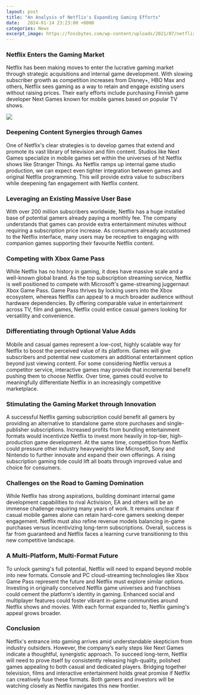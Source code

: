 ```yaml
---
layout: post
title: "An Analysis of Netflix's Expanding Gaming Efforts"
date:   2024-01-14 23:23:00 +0000
categories: News
excerpt_image: https://fossbytes.com/wp-content/uploads/2021/07/netflix-gaming-1024x576.jpg
---
```

### Netflix Enters the Gaming Market
Netflix has been making moves to enter the lucrative gaming market through strategic acquisitions and internal game development. With slowing subscriber growth as competition increases from Disney+, HBO Max and others, Netflix sees gaming as a way to retain and engage existing users without raising prices. Their early efforts include purchasing Finnish game developer Next Games known for mobile games based on popular TV shows. 


![](https://fossbytes.com/wp-content/uploads/2021/07/netflix-gaming-1024x576.jpg)
### Deepening Content Synergies through Games
One of Netflix's clear strategies is to develop games that extend and promote its vast library of television and film content. Studios like Next Games specialize in mobile games set within the universes of hit Netflix shows like Stranger Things. As Netflix ramps up internal game studio production, we can expect even tighter integration between games and original Netflix programming. This will provide extra value to subscribers while deepening fan engagement with Netflix content.

### Leveraging an Existing Massive User Base  
With over 200 million subscribers worldwide, Netflix has a huge installed base of potential gamers already paying a monthly fee. The company understands that games can provide extra entertainment minutes without requiring a subscription price increase. As consumers already accustomed to the Netflix interface, many users may be receptive to engaging with companion games supporting their favourite Netflix content. 

### Competing with Xbox Game Pass
While Netflix has no history in gaming, it does have massive scale and a well-known global brand. As the top subscription streaming service, Netflix is well positioned to compete with Microsoft's game-streaming juggernaut Xbox Game Pass. Game Pass thrives by locking users into the Xbox ecosystem, whereas Netflix can appeal to a much broader audience without hardware dependencies. By offering comparable value in entertainment across TV, film and games, Netflix could entice casual gamers looking for versatility and convenience.

### Differentiating through Optional Value Adds  
Mobile and casual games represent a low-cost, highly scalable way for Netflix to boost the perceived value of its platform. Games will give subscribers and potential new customers an additional entertainment option beyond just viewing content. For some considering Netflix versus a competitor service, interactive games may provide that incremental benefit pushing them to choose Netflix. Over time, games could evolve to meaningfully differentiate Netflix in an increasingly competitive marketplace.

### Stimulating the Gaming Market through Innovation
A successful Netflix gaming subscription could benefit all gamers by providing an alternative to standalone game store purchases and single-publisher subscriptions. Increased profits from bundling entertainment formats would incentivize Netflix to invest more heavily in top-tier, high-production game development. At the same time, competition from Netflix could pressure other industry heavyweights like Microsoft, Sony and Nintendo to further innovate and expand their own offerings. A rising subscription gaming tide could lift all boats through improved value and choice for consumers.

### Challenges on the Road to Gaming Domination   
While Netflix has strong aspirations, building dominant internal game development capabilities to rival Activision, EA and others will be an immense challenge requiring many years of work. It remains unclear if casual mobile games alone can retain hard-core gamers seeking deeper engagement. Netflix must also refine revenue models balancing in-game purchases versus incentivizing long-term subscriptions. Overall, success is far from guaranteed and Netflix faces a learning curve transitioning to this new competitive landscape.

### A Multi-Platform, Multi-Format Future
To unlock gaming's full potential, Netflix will need to expand beyond mobile into new formats. Console and PC cloud-streaming technologies like Xbox Game Pass represent the future and Netflix must explore similar options. Investing in originally conceived Netflix game universes and franchises could cement the platform's identity in gaming. Enhanced social and multiplayer features could foster vibrant in-game communities around Netflix shows and movies. With each format expanded to, Netflix gaming's appeal grows broader.

### Conclusion
Netflix's entrance into gaming arrives amid understandable skepticism from industry outsiders. However, the company’s early steps like Next Games indicate a thoughtful, synergistic approach. To succeed long-term, Netflix will need to prove itself by consistently releasing high-quality, polished games appealing to both casual and dedicated players. Bridging together television, films and interactive entertainment holds great promise if Netflix can creatively fuse these formats. Both gamers and investors will be watching closely as Netflix navigates this new frontier.